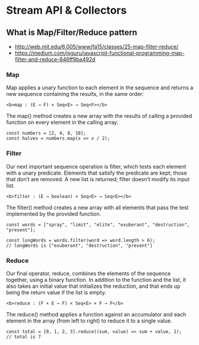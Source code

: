 # Stream API & Collectors

## What is Map/Filter/Reduce pattern

* http://web.mit.edu/6.005/www/fa15/classes/25-map-filter-reduce/
* https://medium.com/jsguru/javascript-functional-programming-map-filter-and-reduce-846ff9ba492d

### Map
Map applies a unary function to each element in the sequence and returns a new sequence containing the results, in the same order:
```
<b>map : (E → F) × Seq<‍E> → Seq<‍F></b>
```
The map() method creates a new array with the results of calling a provided function on every element in the calling array.
```
const numbers = [2, 4, 8, 10];
const halves = numbers.map(x => x / 2);
```

### Filter
Our next important sequence operation is filter, which tests each element with a unary predicate. Elements that satisfy the predicate are kept; those that don’t are removed. A new list is returned; filter doesn’t modify its input list.
```
<b>filter : (E → boolean) × Seq<‍E> → Seq<‍E></b>
```
The filter() method creates a new array with all elements that pass the test implemented by the provided function.
```
const words = ["spray", "limit", "elite", "exuberant", "destruction", "present"];

const longWords = words.filter(word => word.length > 6);
// longWords is ["exuberant", "destruction", "present"]
```
### Reduce
Our final operator, reduce, combines the elements of the sequence together, using a binary function. In addition to the function and the list, it also takes an initial value that initializes the reduction, and that ends up being the return value if the list is empty.
```
<b>reduce : (F × E → F) × Seq<‍E> × F → F</b>
```
The reduce() method applies a function against an accumulator and each element in the array (from left to right) to reduce it to a single value.
```
const total = [0, 1, 2, 3].reduce((sum, value) => sum + value, 1);
// total is 7
```
